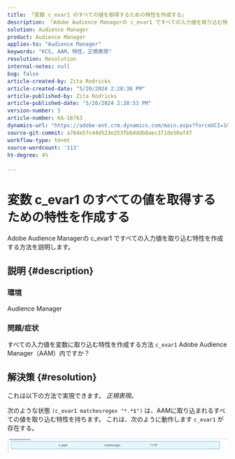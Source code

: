 ```yaml
---
title: 「変数 c_evar1 のすべての値を取得するための特性を作成する」
description: 「Adobe Audience Managerの c_evar1 ですべての入力値を取り込む特性を作成する方法を説明します。」
solution: Audience Manager
product: Audience Manager
applies-to: "Audience Manager"
keywords: "KCS, AAM，特性，正規表現"
resolution: Resolution
internal-notes: null
bug: false
article-created-by: Zita Rodricks
article-created-date: "5/20/2024 2:28:30 PM"
article-published-by: Zita Rodricks
article-published-date: "5/20/2024 2:28:53 PM"
version-number: 5
article-number: KA-16763
dynamics-url: "https://adobe-ent.crm.dynamics.com/main.aspx?forceUCI=1&pagetype=entityrecord&etn=knowledgearticle&id=f408f736-b516-ef11-9f8a-6045bd006b25"
source-git-commit: a764e57c44d523e253fbbdddb8aec371de50af47
workflow-type: tm+mt
source-wordcount: '113'
ht-degree: 4%

---
```


# 変数 c_evar1 のすべての値を取得するための特性を作成する


Adobe Audience Managerの c_evar1 ですべての入力値を取り込む特性を作成する方法を説明します。

## 説明 {#description}


### <b>環境</b>

Audience Manager



### <b>問題/症状</b>

すべての入力値を変数に取り込む特性を作成する方法 `c_evar1` Adobe Audience Manager（AAM）内ですか？


## 解決策 {#resolution}


これは以下の方法で実現できます。 *正規表現。*

次のような状態 `(c_evar1 matchesregex "*.*$")` は、AAMに取り込まれるすべての値を取り込む特性を持ちます。 これは、次のように動作します `c_evar1` が存在する。



![](assets/1b1452cb-a86b-eb11-a812-00224803aaf7.png)

